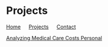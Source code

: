 # Projects

[Home](./) &emsp; [Projects](./Projects.html) &emsp; [Contact](./Contact.html)

[Analyzing Medical Care Costs Personal](./Medical.html)

